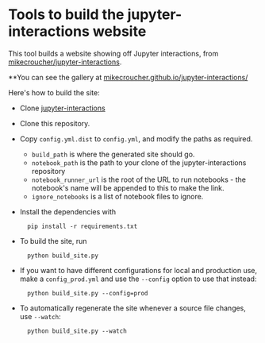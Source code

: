 # Tools to build the jupyter-interactions website

This tool builds a website showing off Jupyter interactions, from [mikecroucher/jupyter-interactions](https://github.com/mikecroucher/jupyter-interactions).

**You can see the gallery at [mikecroucher.github.io/jupyter-interactions/](https://mikecroucher.github.io/jupyter-interactions/)

Here's how to build the site:

* Clone [jupyter-interactions](https://github.com/mikecroucher/jupyter-interactions)
* Clone this repository.
* Copy `config.yml.dist` to `config.yml`, and modify the paths as required.
    * `build_path` is where the generated site should go.
    * `notebook_path` is the path to your clone of the jupyter-interactions repository
    * `notebook_runner_url` is the root of the URL to run notebooks - the notebook's name will be appended to this to make the link.
    * `ignore_notebooks` is a list of notebook files to ignore.
* Install the dependencies with 

        pip install -r requirements.txt
* To build the site, run

        python build_site.py
* If you want to have different configurations for local and production use, make a `config_prod.yml` and use the `--config` option to use that instead:

        python build_site.py --config=prod
* To automatically regenerate the site whenever a source file changes, use `--watch`:

        python build_site.py --watch
